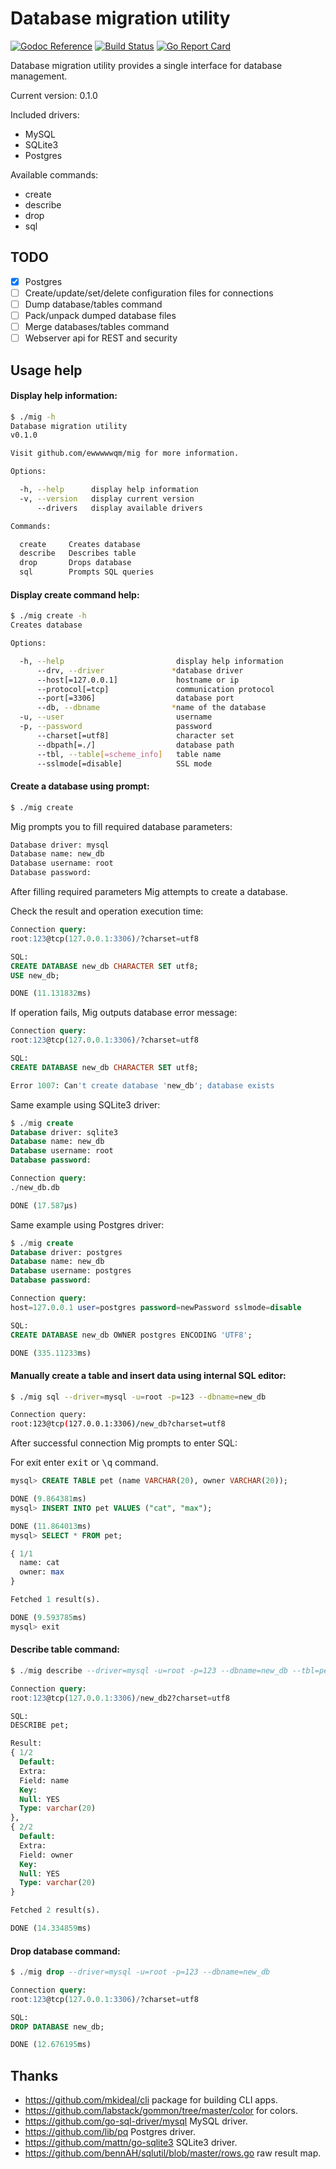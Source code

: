 # Database migration utility

[![Godoc Reference][godoc-img]][godoc]
[![Build Status][ci-img]][ci]
[![Go Report Card][goreportcard-img]][goreportcard]

Database migration utility provides a single interface for database management.

Current version: 0.1.0

Included drivers:
* MySQL
* SQLite3
* Postgres

Available commands:
* create
* describe
* drop
* sql

## TODO
- [x] Postgres
- [ ] Create/update/set/delete configuration files for connections
- [ ] Dump database/tables command
- [ ] Pack/unpack dumped database files
- [ ] Merge databases/tables command
- [ ] Webserver api for REST and security

## Usage help

#### Display help information:

```sh
$ ./mig -h
Database migration utility
v0.1.0

Visit github.com/ewwwwwqm/mig for more information.

Options:

  -h, --help      display help information
  -v, --version   display current version
      --drivers   display available drivers

Commands:

  create     Creates database
  describe   Describes table
  drop       Drops database
  sql        Prompts SQL queries
```

#### Display create command help:

```sh
$ ./mig create -h
Creates database

Options:

  -h, --help                         display help information
      --drv, --driver               *database driver
      --host[=127.0.0.1]             hostname or ip
      --protocol[=tcp]               communication protocol
      --port[=3306]                  database port
      --db, --dbname                *name of the database
  -u, --user                         username
  -p, --password                     password
      --charset[=utf8]               character set
      --dbpath[=./]                  database path
      --tbl, --table[=scheme_info]   table name
      --sslmode[=disable]            SSL mode
```

#### Create a database using prompt:

```sh
$ ./mig create
```

Mig prompts you to fill required database parameters:

```sh
Database driver: mysql
Database name: new_db
Database username: root
Database password:
```

After filling required parameters Mig attempts to create a database.

Check the result and operation execution time:

```sql
Connection query:
root:123@tcp(127.0.0.1:3306)/?charset=utf8

SQL:
CREATE DATABASE new_db CHARACTER SET utf8;
USE new_db;

DONE (11.131832ms)
```

If operation fails, Mig outputs database error message:

```sql
Connection query:
root:123@tcp(127.0.0.1:3306)/?charset=utf8

SQL:
CREATE DATABASE new_db CHARACTER SET utf8;

Error 1007: Can't create database 'new_db'; database exists
```

Same example using SQLite3 driver:

```sql
$ ./mig create
Database driver: sqlite3
Database name: new_db
Database username: root
Database password:

Connection query:
./new_db.db

DONE (17.587µs)
```

Same example using Postgres driver:

```sql
$ ./mig create
Database driver: postgres
Database name: new_db
Database username: postgres
Database password:

Connection query:
host=127.0.0.1 user=postgres password=newPassword sslmode=disable

SQL:
CREATE DATABASE new_db OWNER postgres ENCODING 'UTF8';

DONE (335.11233ms)
```

#### Manually create a table and insert data using internal SQL editor:

```sh
$ ./mig sql --driver=mysql -u=root -p=123 --dbname=new_db

Connection query:
root:123@tcp(127.0.0.1:3306)/new_db?charset=utf8
```

After successful connection Mig prompts to enter SQL:

For exit enter <kbd>exit</kbd> or <kbd>\q</kbd> command.

```sql
mysql> CREATE TABLE pet (name VARCHAR(20), owner VARCHAR(20));

DONE (9.864381ms)
mysql> INSERT INTO pet VALUES ("cat", "max");

DONE (11.864013ms)
mysql> SELECT * FROM pet;

{ 1/1
  name: cat
  owner: max
}

Fetched 1 result(s).

DONE (9.593785ms)
mysql> exit
```

#### Describe table command:
```sql
$ ./mig describe --driver=mysql -u=root -p=123 --dbname=new_db --tbl=pet

Connection query:
root:123@tcp(127.0.0.1:3306)/new_db2?charset=utf8

SQL:
DESCRIBE pet;

Result:
{ 1/2
  Default:
  Extra:
  Field: name
  Key:
  Null: YES
  Type: varchar(20)
},
{ 2/2
  Default:
  Extra:
  Field: owner
  Key:
  Null: YES
  Type: varchar(20)
}

Fetched 2 result(s).

DONE (14.334859ms)

```

#### Drop database command:

```sql
$ ./mig drop --driver=mysql -u=root -p=123 --dbname=new_db

Connection query:
root:123@tcp(127.0.0.1:3306)/?charset=utf8

SQL:
DROP DATABASE new_db;

DONE (12.676195ms)
```

## Thanks
* https://github.com/mkideal/cli package for building CLI apps.
* https://github.com/labstack/gommon/tree/master/color for colors.
* https://github.com/go-sql-driver/mysql MySQL driver.
* https://github.com/lib/pq Postgres driver.
* https://github.com/mattn/go-sqlite3 SQLite3 driver.
* https://github.com/bennAH/sqlutil/blob/master/rows.go raw result map.

[godoc]: http://godoc.org/github.com/ewwwwwqm/mig
[godoc-img]: https://godoc.org/github.com/ewwwwwqm/mig?status.svg
[ci-img]: https://travis-ci.org/ewwwwwqm/mig.svg?branch=master
[cov-img]: https://coveralls.io/repos/github/ewwwwwqm/migbadge.svg?branch=master
[ci]: https://travis-ci.org/ewwwwwqm/mig
[cov]: https://coveralls.io/github/ewwwwwqm/mig?branch=master
[goreportcard-img]: https://goreportcard.com/badge/github.com/ewwwwwqm/mig
[goreportcard]: https://goreportcard.com/report/github.com/ewwwwwqm/mig
